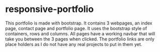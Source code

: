 # responsive-portfolio

This portfolio is made with bootstrap. It contains 3 webpages, an index page, contact page and portfolio page. It uses the bootstrap style of containers, rows and columns. All pages have a working navbar that will take you between the 3 pages when clicked. The portfolio links are only place holders as I do not have any real projects to put in them yet. 
